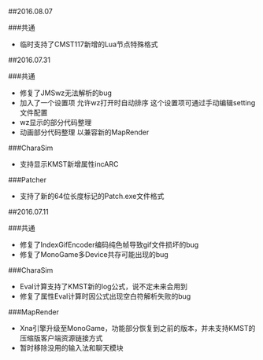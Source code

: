 ﻿##2016.08.07

###共通
- 临时支持了CMST117新增的Lua节点特殊格式


##2016.07.31

###共通
- 修复了JMSwz无法解析的bug
- 加入了一个设置项 允许wz打开时自动排序 这个设置项可通过手动编辑setting文件配置
- wz显示的部分代码整理
- 动画部分代码整理 以兼容新的MapRender 

###CharaSim
- 支持显示KMST新增属性incARC

###Patcher
- 支持了新的64位长度标记的Patch.exe文件格式


##2016.07.11

###共通
- 修复了IndexGifEncoder编码纯色帧导致gif文件损坏的bug
- 修复了MonoGame多Device共存可能出现的bug

###CharaSim
- Eval计算支持了KMST新的log公式，说不定未来会用到
- 修复了属性Eval计算时因公式出现空白符解析失败的bug

###MapRender
- Xna引擎升级至MonoGame，功能部分恢复到之前的版本，并未支持KMST的压缩版客户端资源链接方式
- 暂时移除没用的输入法和聊天模块


